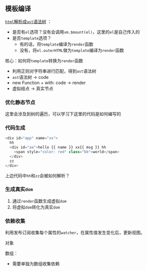 ## 模板编译

[`html`解析成`ast`语法树](https://vuejs.org/v2/guide/instance.html#Lifecycle-Diagram) ：

* 是否有`el`选项？没有会调用`vm.$mount(el)`，这里的`el`是自己传入的
* 是否`template`选项？
  * 有的话，将`template`编译为`render`函数
  * 没有，将`el.outerHTML`做为`template`编译为`render`函数

核心：如何将`template`转换为`render`函数

* 利用正则对字符串进行匹配，得到`ast`语法树
* `ast`语法树 -> code
* new Function + with: code -> render
* 虚拟结点 -> 真实节点

### 优化静态节点

这里会涉及到树的遍历，可以学习下这里的代码是如何编写的

### 代码生成

```javascript
<div id="app" name="xx">
  hh
  <div id="aa">hello {{ name }} xx{{ msg }} hh
    <span style="color: red" class="bb">world</span>
  </div>
  zz
</div>
```

上边代码中`hh`和`zz`会被如何解析？

### 生成真实`dom`

1. 通过`render`函数生成虚拟`dom`
2. 将虚拟`dom`转化为真实`dom`

### 依赖收集

利用发布订阅收集每个属性的`watcher`，在属性值发生变化后，更新视图。

对象

数组：

* 需要单独为数组收集依赖
